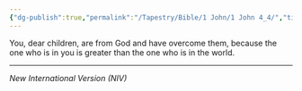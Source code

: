 ```yaml
---
{"dg-publish":true,"permalink":"/Tapestry/Bible/1 John/1 John 4_4/","title":"1 John 4:4","hide":true,"tags":["bible-verse","bible-verse"],"dgHomeLink":true,"dgShowLocalGraph":true,"dgEnableSearch":true}
---
```



You, dear children, are from God and have overcome them, because the one who is in you is greater than the one who is in the world.

---
*New International Version (NIV)*